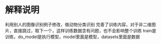 # 解释说明
利用别人的图像识别例子修改，做动物分类识别
完善了训练内容，对于非二维图片，直接跳过，取下一个，这样训练数据含有问题，也不会影响整个训练
train是训练，do_model是执行模型，model里面是模型，datasets里面是数据